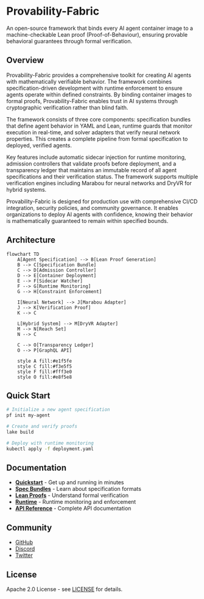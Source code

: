 # Provability-Fabric

An open-source framework that binds every AI agent container image to a machine-checkable Lean proof (Proof-of-Behaviour), ensuring provable behavioral guarantees through formal verification.

## Overview

Provability-Fabric provides a comprehensive toolkit for creating AI agents with mathematically verifiable behavior. The framework combines specification-driven development with runtime enforcement to ensure agents operate within defined constraints. By binding container images to formal proofs, Provability-Fabric enables trust in AI systems through cryptographic verification rather than blind faith.

The framework consists of three core components: specification bundles that define agent behavior in YAML and Lean, runtime guards that monitor execution in real-time, and solver adapters that verify neural network properties. This creates a complete pipeline from formal specification to deployed, verified agents.

Key features include automatic sidecar injection for runtime monitoring, admission controllers that validate proofs before deployment, and a transparency ledger that maintains an immutable record of all agent specifications and their verification status. The framework supports multiple verification engines including Marabou for neural networks and DryVR for hybrid systems.

Provability-Fabric is designed for production use with comprehensive CI/CD integration, security policies, and community governance. It enables organizations to deploy AI agents with confidence, knowing their behavior is mathematically guaranteed to remain within specified bounds.

## Architecture

```mermaid
flowchart TD
    A[Agent Specification] --> B[Lean Proof Generation]
    B --> C[Specification Bundle]
    C --> D[Admission Controller]
    D --> E[Container Deployment]
    E --> F[Sidecar Watcher]
    F --> G[Runtime Monitoring]
    G --> H[Constraint Enforcement]

    I[Neural Network] --> J[Marabou Adapter]
    J --> K[Verification Proof]
    K --> C

    L[Hybrid System] --> M[DryVR Adapter]
    M --> N[Reach Set]
    N --> C

    C --> O[Transparency Ledger]
    O --> P[GraphQL API]

    style A fill:#e1f5fe
    style C fill:#f3e5f5
    style F fill:#fff3e0
    style O fill:#e8f5e8
```

## Quick Start

```bash
# Initialize a new agent specification
pf init my-agent

# Create and verify proofs
lake build

# Deploy with runtime monitoring
kubectl apply -f deployment.yaml
```

## Documentation

- **[Quickstart](quickstart.md)** - Get up and running in minutes
- **[Spec Bundles](spec-bundles.md)** - Learn about specification formats
- **[Lean Proofs](lean.md)** - Understand formal verification
- **[Runtime](runtime.md)** - Runtime monitoring and enforcement
- **[API Reference](api.md)** - Complete API documentation

## Community

- [GitHub](https://github.com/provability-fabric/provability-fabric)
- [Discord](https://discord.gg/provability-fabric)
- [Twitter](https://twitter.com/provabilityfab)

## License

Apache 2.0 License - see [LICENSE](../LICENSE) for details.
